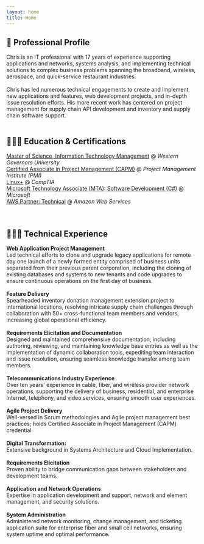 ```yaml
---
layout: home
title: Home
---
```

<!--
[Click here](/cv) to see the full CV, and [here](/cv.pdf) to download a print version. The theme also ships with a blog: [click here](/posts) to scroll posts from the most recent. Finally, [click here](/404) to see a page that can't be found.
<br><br><br>
-->


## 👤 Professional Profile
Chris is an IT professional with 17 years of experience supporting applications and networks, systems analysis, and implementing technical solutions to complex business problems spanning the broadband, wireless, aerospace, and quick-service restaurant industries.<br><br>
Chris has led numerous technical engagements to create and implement new applications and features, web development projects, and in-depth issue resolution efforts. His more recent work has centered on project management for supply chain API development and inventory and supply chain software support.
<br><br>



## 👨🏻‍🎓 Education & Certifications
[Master of Science, Information Technology Management](https://www.wgu.edu/online-it-degrees/information-technology-management-masters-program.html)  @  _Western Governors University_<br>
[Certified Associate in Project Management (CAPM)](https://www.credly.com/badges/53d36d2b-f25e-438c-a1df-50556c585e59)  @  _Project Management Institute (PMI)_<br>
[Linux+](https://www.credly.com/badges/522af907-eef4-43cd-8431-bb02636bd5f5)  @  _CompTIA_<br>
[Microsoft Technology Associate (MTA): Software Development (C#)](https://www.credly.com/badges/7c19476b-a729-4cd3-9e9c-9f73289ee52d)  @  _Microsoft_<br>
[AWS Partner: Technical](https://www.credly.com/badges/360a7bc9-5e74-44bd-8c49-c51e98bc8dfd)  @  _Amazon Web Services_<br>
<br><br>



## 👨🏻‍💻 Technical Experience

  **Web Application Project Management**<br>
  Led technical efforts to clone and upgrade legacy applications for remote day one launch of a newly formed entity comprised of business units separated from their previous parent corporation, including the cloning of existing databases and systems to new tenants and code upgrades to ensure continuous operations on the first day of business.<br><br>
  **Feature Delivery**<br>
  Spearheaded inventory donation management extension project to international locations, resolving intricate supply chain challenges through collaboration with 50+ cross-functional team members and vendors, increasing global operational efficiency.<br><br>
  **Requirements Elicitation and Documentation**<br>
  Designed and maintained comprehensive documentation, including authoring, reviewing, and maintaining knowledge base entries as well as the implementation of dynamic collaboration tools, expediting team interaction and issue resolution, ensuring seamless knowledge transfer among team members.<br><br>
  **Telecommunications Industry Experience**<br>
  Over ten years' experience in cable, fiber, and wireless provider network operations, supporting the delivery of business, residential, and enterprise Internet, telephony, and video services, ensuring smooth user experiences.<br><br>
  **Agile Project Delivery**<br>
  Well-versed in Scrum methodologies and Agile project management best practices; holds Certified Associate in Project Management (CAPM) credential.<br><br>
  **Digital Transformation:**<br>
  Extensive background in Systems Architecture and Cloud Implementation.<br><br>
  **Requirements Elicitation**<br>
  Proven ability to bridge communication gaps between stakeholders and development teams.<br><br>
  **Application and Network Operations**<br>
  Expertise in application development and support, network and element management, and security solutions.<br><br>
  **System Administration**<br>
  Administered network monitoring, change management, and ticketing application suite for enterprise fiber and small cell networks, ensuring system uptime and optimal performance.
<br><br>

<!--
{% include archive.html %}
-->